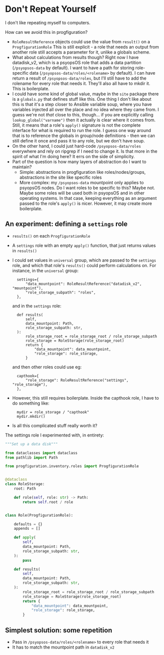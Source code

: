 # Don't Repeat Yourself

I don't like repeating myself to computers.

How can we avoid this in progfiguration?

* `RoleResultReference` objects could use the value from `result()` on a `ProgfigurationRole`
  This is still explicit - a role that needs an output from another role still accepts a parameter for it, unlike a globals scheme.
* What about calculations from results though?
  Right now I have datadisk_v2, which is a psyopsOS role that adds a data partition (`/psyopsos-data` by default).
  I want to have a path for storing role-specific data (`/psyopsos-data/roles/<rolename>` by default).
  I can have return a result of `/psyopsos-data/roles`, but I'll still have to add the rolename for every role that needs it.
  They'll also all have to mkdir it.
  This is boilerplate.
* I could have some kind of global value, maybe in the `site` package there is a `globals.py` that defines stuff like this.
  One thing I don't like about this is that it's a step closer to Ansible variable soup,
  where you have variables injected all over the place and no idea where they came from.
  I guess we're not _that_ close to this, though... if you are explicitly calling `lookup_global("varname")`
  then it actually is clear where it comes from.
  Still, it means that a role's `apply()` signature is not the complete interface for what is required to run the role.
  I guess one way around that is to reference the globals in group/node definitions -
  then we can still define it once and pass it to any role, but we don't have soup.
* On the other hand, I could just hard-code `/psyopsos-data/roles` everywhere and rely on ripgrep if I need to change it.
  Is that more in the spirit of what I'm doing here? It errs on the side of simplicity.
* Part of the question is how many layers of abstraction do I want to maintain?
  * Simple: abstractions in progfiguration like roles/nodes/groups, abstractions in the site like specific roles
  * More complex: my `/psyopsos-data` mountpoint only applies to psyopsOS nodes.
    Do I want roles to be specific to this? Maybe not. Maybe some roles will be used both in psyopsOS and in other operating systems.
    In that case, keeping everything as an argument passed to the role's `apply()` is nicer.
    However, it may create more boilerplate.

## An experiment: defining a `settings` role

* `results()` on each `ProgfigurationRole`
* A `settings` role with an empty `apply()` function, that just returns values in `results()`
* I could set values in `universal` group, which are passed to the `settings` role, and which that role's `results()` could perform calculations on.
  For instance, in the `universal` group:

        settings={
            "data_mountpoint": RoleResultReference("datadisk_v2", "mountpoint"),
            "role_storage_subpath": "roles",
        },

  and in the `settings` role:

        def results(
            self,
            data_mountpoint: Path,
            role_storage_subpath: str,
        ):
            role_storage_root = role_storage_root / role_storage_subpath
            role_storage = RoleStorage(role_storage_root)
            return {
                "data_mountpoint": data_mountpoint,
                "role_storage": role_storage,
            }

  and then other roles could use eg:

        capthook={
            "role_storage": RoleResultReference("settings", "role_storage"),
        },

* However, this still requires boilerplate.
  Inside the capthook role, I have to do something like:

        mydir = role_storage / "capthook"
        mydir.mkdir()

* Is all this complicated stuff really worth it?

The settings role I experimented with, in entirety:

```python
"""Set up a data disk"""

from dataclasses import dataclass
from pathlib import Path

from progfiguration.inventory.roles import ProgfigurationRole


@dataclass
class RoleStorage:
    root: Path

    def role(self, role: str) -> Path:
        return self.root / role


class Role(ProgfigurationRole):

    defaults = {}
    appends = []

    def apply(
        self,
        data_mountpoint: Path,
        role_storage_subpath: str,
    ):
        pass

    def results(
        self,
        data_mountpoint: Path,
        role_storage_subpath: str,
    ):
        role_storage_root = role_storage_root / role_storage_subpath
        role_storage = RoleStorage(role_storage_root)
        return {
            "data_mountpoint": data_mountpoint,
            "role_storage": role_storage,
        }
```

## Simplest solution: some repetition

* Pass in `/psyopsos-data/roles/<rolename>` to every role that needs it
* It has to match the mountpoint path in `datadisk_v2`
